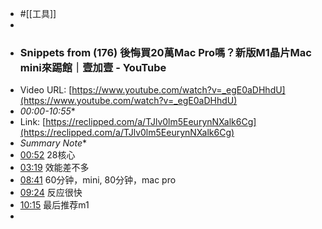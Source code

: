 - #[[工具]]
- 
- ### Snippets from (176) 後悔買20萬Mac Pro嗎？新版M1晶片Mac mini來踢館｜壹加壹 - YouTube
- Video URL: [https://www.youtube.com/watch?v=_egE0aDHhdU](https://www.youtube.com/watch?v=_egE0aDHhdU)
- *00:00-10:55**
- Link: [https://reclipped.com/a/TJlv0lm5EeurynNXalk6Cg](https://reclipped.com/a/TJlv0lm5EeurynNXalk6Cg)
- *Summary Note**
- [00:52](https://www.youtube.com/watch?v=_egE0aDHhdU&t=52) 28核心
- [03:19](https://www.youtube.com/watch?v=_egE0aDHhdU&t=199) 效能差不多
- [08:41](https://www.youtube.com/watch?v=_egE0aDHhdU&t=521) 60分钟，mini, 80分钟，mac pro
- [09:24](https://www.youtube.com/watch?v=_egE0aDHhdU&t=564) 反应很快
- [10:15](https://www.youtube.com/watch?v=_egE0aDHhdU&t=615) 最后推荐m1
- <!-- -->
